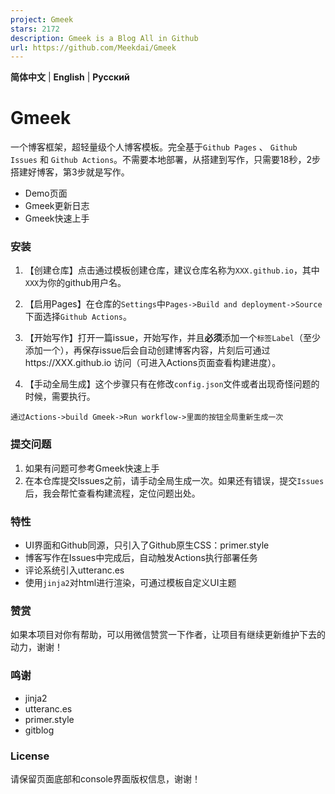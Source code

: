 ```yaml
---
project: Gmeek
stars: 2172
description: Gmeek is a Blog All in Github
url: https://github.com/Meekdai/Gmeek
---
```


**简体中文** | **English** | **Русский**

Gmeek
=====

一个博客框架，超轻量级个人博客模板。完全基于`Github Pages` 、 `Github Issues` 和 `Github Actions`。不需要本地部署，从搭建到写作，只需要18秒，2步搭建好博客，第3步就是写作。

-   Demo页面
-   Gmeek更新日志
-   Gmeek快速上手

### 安装

1.  【创建仓库】点击通过模板创建仓库，建议仓库名称为`XXX.github.io`，其中`XXX`为你的github用户名。
    
2.  【启用Pages】在仓库的`Settings`中`Pages->Build and deployment->Source`下面选择`Github Actions`。
    
3.  【开始写作】打开一篇issue，开始写作，并且**必须**添加一个`标签Label`（至少添加一个），再保存issue后会自动创建博客内容，片刻后可通过https://XXX.github.io 访问（可进入Actions页面查看构建进度）。
    
4.  【手动全局生成】这个步骤只有在修改`config.json`文件或者出现奇怪问题的时候，需要执行。
    

```
通过Actions->build Gmeek->Run workflow->里面的按钮全局重新生成一次
```

### 提交问题

1.  如果有问题可参考Gmeek快速上手
2.  在本仓库提交Issues之前，请手动全局生成一次。如果还有错误，提交`Issues`后，我会帮忙查看构建流程，定位问题出处。

### 特性

-   UI界面和Github同源，只引入了Github原生CSS：primer.style
-   博客写作在Issues中完成后，自动触发Actions执行部署任务
-   评论系统引入utteranc.es
-   使用`jinja2`对html进行渲染，可通过模板自定义UI主题

### 赞赏

如果本项目对你有帮助，可以用微信赞赏一下作者，让项目有继续更新维护下去的动力，谢谢！

### 鸣谢

-   jinja2
-   utteranc.es
-   primer.style
-   gitblog

### License

请保留页面底部和console界面版权信息，谢谢！
